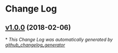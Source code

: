 # Change Log

## [v1.0.0](https://github.com/karagenit/unitwise-parse/tree/v1.0.0) (2018-02-06)


\* *This Change Log was automatically generated by [github_changelog_generator](https://github.com/skywinder/Github-Changelog-Generator)*